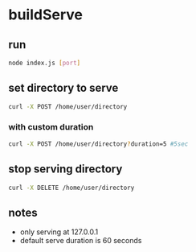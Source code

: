 # buildServe

## run
``` bash
node index.js [port]
```

## set directory to serve
``` bash
curl -X POST /home/user/directory
```

### with custom duration
``` bash
curl -X POST /home/user/directory?duration=5 #5sec
```

## stop serving directory
``` bash
curl -X DELETE /home/user/directory
```

## notes
- only serving at 127.0.0.1
- default serve duration is 60 seconds
